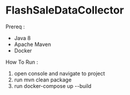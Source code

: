 # FlashSaleDataCollector
Prereq :
- Java 8
- Apache Maven
- Docker

How To Run :
1. open console and navigate to project
2. run mvn clean package
3. run docker-compose up --build


